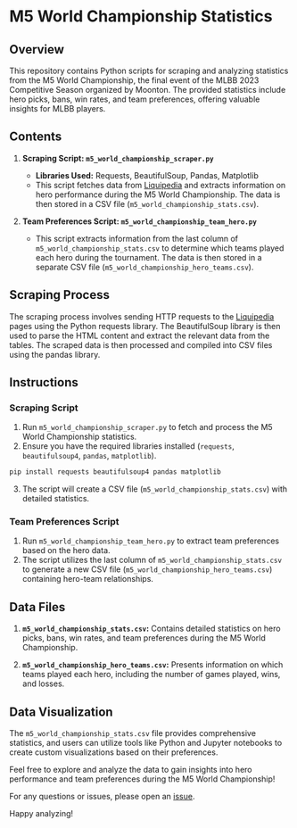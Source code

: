 # M5 World Championship Statistics

## Overview

This repository contains Python scripts for scraping and analyzing statistics from the M5 World Championship, the final event of the MLBB 2023 Competitive Season organized by Moonton. The provided statistics include hero picks, bans, win rates, and team preferences, offering valuable insights for MLBB players.

## Contents

1. **Scraping Script: `m5_world_championship_scraper.py`**
    - **Libraries Used:** Requests, BeautifulSoup, Pandas, Matplotlib
    - This script fetches data from [Liquipedia](https://liquipedia.net/mobilelegends/M5_World_Championship/Statistics) and extracts information on hero performance during the M5 World Championship. The data is then stored in a CSV file (`m5_world_championship_stats.csv`).

2. **Team Preferences Script: `m5_world_championship_team_hero.py`**
    - This script extracts information from the last column of `m5_world_championship_stats.csv` to determine which teams played each hero during the tournament. The data is then stored in a separate CSV file (`m5_world_championship_hero_teams.csv`).

## Scraping Process

The scraping process involves sending HTTP requests to the [Liquipedia](https://liquipedia.net/mobilelegends/M5_World_Championship/Statistics) pages using the Python requests library. The BeautifulSoup library is then used to parse the HTML content and extract the relevant data from the tables. The scraped data is then processed and compiled into CSV files using the pandas library.

## Instructions

### Scraping Script
1. Run `m5_world_championship_scraper.py` to fetch and process the M5 World Championship statistics.
2. Ensure you have the required libraries installed (`requests`, `beautifulsoup4`, `pandas`, `matplotlib`).

```bash
pip install requests beautifulsoup4 pandas matplotlib
```

3. The script will create a CSV file (`m5_world_championship_stats.csv`) with detailed statistics.

### Team Preferences Script
1. Run `m5_world_championship_team_hero.py` to extract team preferences based on the hero data.
2. The script utilizes the last column of `m5_world_championship_stats.csv` to generate a new CSV file (`m5_world_championship_hero_teams.csv`) containing hero-team relationships.

## Data Files

1. **`m5_world_championship_stats.csv`:** Contains detailed statistics on hero picks, bans, win rates, and team preferences during the M5 World Championship.

2. **`m5_world_championship_hero_teams.csv`:** Presents information on which teams played each hero, including the number of games played, wins, and losses.

## Data Visualization

The `m5_world_championship_stats.csv` file provides comprehensive statistics, and users can utilize tools like Python and Jupyter notebooks to create custom visualizations based on their preferences.

Feel free to explore and analyze the data to gain insights into hero performance and team preferences during the M5 World Championship!

For any questions or issues, please open an [issue](https://github.com/valpaulo/M5-World-Championship-Hero-Statistics/issues).

Happy analyzing!

